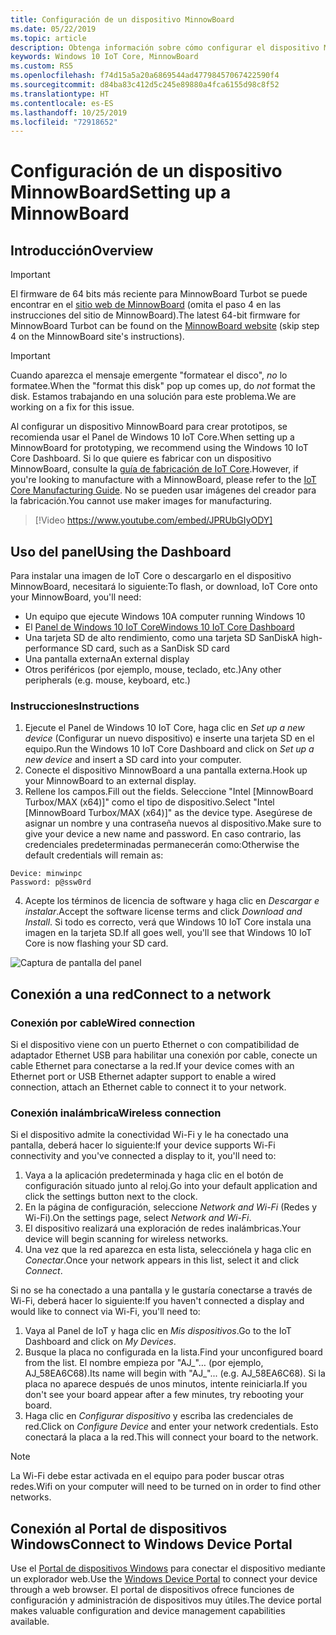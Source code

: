 ```yaml
---
title: Configuración de un dispositivo MinnowBoard
ms.date: 05/22/2019
ms.topic: article
description: Obtenga información sobre cómo configurar el dispositivo MinnowBoard con Windows 10 IoT Core.
keywords: Windows 10 IoT Core, MinnowBoard
ms.custom: RS5
ms.openlocfilehash: f74d15a5a20a6869544ad47798457067422590f4
ms.sourcegitcommit: d84ba83c412d5c245e89880a4fca6155d98c8f52
ms.translationtype: HT
ms.contentlocale: es-ES
ms.lasthandoff: 10/25/2019
ms.locfileid: "72918652"
---
```

# <a name="setting-up-a-minnowboard"></a><span data-ttu-id="cd530-104">Configuración de un dispositivo MinnowBoard</span><span class="sxs-lookup"><span data-stu-id="cd530-104">Setting up a MinnowBoard</span></span>

## <a name="overview"></a><span data-ttu-id="cd530-105">Introducción</span><span class="sxs-lookup"><span data-stu-id="cd530-105">Overview</span></span>

> [!IMPORTANT]
> <span data-ttu-id="cd530-106">El firmware de 64 bits más reciente para MinnowBoard Turbot se puede encontrar en el [sitio web de MinnowBoard](https://minnowboard.org/tutorials/updating-the-firmware) (omita el paso 4 en las instrucciones del sitio de MinnowBoard).</span><span class="sxs-lookup"><span data-stu-id="cd530-106">The latest 64-bit firmware for MinnowBoard Turbot can be found on the [MinnowBoard website](https://minnowboard.org/tutorials/updating-the-firmware) (skip step 4 on the MinnowBoard site's instructions).</span></span>

> [!IMPORTANT]
> <span data-ttu-id="cd530-107">Cuando aparezca el mensaje emergente "formatear el disco", _no_ lo formatee.</span><span class="sxs-lookup"><span data-stu-id="cd530-107">When the "format this disk" pop up comes up, do _not_ format the disk.</span></span> <span data-ttu-id="cd530-108">Estamos trabajando en una solución para este problema.</span><span class="sxs-lookup"><span data-stu-id="cd530-108">We are working on a fix for this issue.</span></span>

<span data-ttu-id="cd530-109">Al configurar un dispositivo MinnowBoard para crear prototipos, se recomienda usar el Panel de Windows 10 IoT Core.</span><span class="sxs-lookup"><span data-stu-id="cd530-109">When setting up a MinnowBoard for prototyping, we recommend using the Windows 10 IoT Core Dashboard.</span></span> <span data-ttu-id="cd530-110">Si lo que quiere es fabricar con un dispositivo MinnowBoard, consulte la [guía de fabricación de IoT Core](https://docs.microsoft.com/en-us/windows-hardware/manufacture/iot/iot-core-manufacturing-guide).</span><span class="sxs-lookup"><span data-stu-id="cd530-110">However, if you're looking to manufacture with a MinnowBoard, please refer to the [IoT Core Manufacturing Guide](https://docs.microsoft.com/en-us/windows-hardware/manufacture/iot/iot-core-manufacturing-guide).</span></span> <span data-ttu-id="cd530-111">No se pueden usar imágenes del creador para la fabricación.</span><span class="sxs-lookup"><span data-stu-id="cd530-111">You cannot use maker images for manufacturing.</span></span>
<br>
> [!Video https://www.youtube.com/embed/JPRUbGIyODY]

## <a name="using-the-dashboard"></a><span data-ttu-id="cd530-112">Uso del panel</span><span class="sxs-lookup"><span data-stu-id="cd530-112">Using the Dashboard</span></span>

<span data-ttu-id="cd530-113">Para instalar una imagen de IoT Core o descargarlo en el dispositivo MinnowBoard, necesitará lo siguiente:</span><span class="sxs-lookup"><span data-stu-id="cd530-113">To flash, or download, IoT Core onto your MinnowBoard, you'll need:</span></span>
* <span data-ttu-id="cd530-114">Un equipo que ejecute Windows 10</span><span class="sxs-lookup"><span data-stu-id="cd530-114">A computer running Windows 10</span></span> 
* <span data-ttu-id="cd530-115">El [Panel de Windows 10 IoT Core](https://docs.microsoft.com/windows/iot-core/downloads)</span><span class="sxs-lookup"><span data-stu-id="cd530-115">[Windows 10 IoT Core Dashboard](https://docs.microsoft.com/windows/iot-core/downloads)</span></span>
* <span data-ttu-id="cd530-116">Una tarjeta SD de alto rendimiento, como una tarjeta SD SanDisk</span><span class="sxs-lookup"><span data-stu-id="cd530-116">A high-performance SD card, such as a SanDisk SD card</span></span>
* <span data-ttu-id="cd530-117">Una pantalla externa</span><span class="sxs-lookup"><span data-stu-id="cd530-117">An external display</span></span>
* <span data-ttu-id="cd530-118">Otros periféricos (por ejemplo, mouse, teclado, etc.)</span><span class="sxs-lookup"><span data-stu-id="cd530-118">Any other peripherals (e.g. mouse, keyboard, etc.)</span></span>

### <a name="instructions"></a><span data-ttu-id="cd530-119">Instrucciones</span><span class="sxs-lookup"><span data-stu-id="cd530-119">Instructions</span></span>

1. <span data-ttu-id="cd530-120">Ejecute el Panel de Windows 10 IoT Core, haga clic en *Set up a new device* (Configurar un nuevo dispositivo) e inserte una tarjeta SD en el equipo.</span><span class="sxs-lookup"><span data-stu-id="cd530-120">Run the Windows 10 IoT Core Dashboard and click on *Set up a new device* and insert a SD card into your computer.</span></span>
2. <span data-ttu-id="cd530-121">Conecte el dispositivo MinnowBoard a una pantalla externa.</span><span class="sxs-lookup"><span data-stu-id="cd530-121">Hook up your MinnowBoard to an external display.</span></span>
3. <span data-ttu-id="cd530-122">Rellene los campos.</span><span class="sxs-lookup"><span data-stu-id="cd530-122">Fill out the fields.</span></span> <span data-ttu-id="cd530-123">Seleccione "Intel [MinnowBoard Turbox/MAX (x64)]" como el tipo de dispositivo.</span><span class="sxs-lookup"><span data-stu-id="cd530-123">Select "Intel [MinnowBoard Turbox/MAX (x64)]" as the device type.</span></span> <span data-ttu-id="cd530-124">Asegúrese de asignar un nombre y una contraseña nuevos al dispositivo.</span><span class="sxs-lookup"><span data-stu-id="cd530-124">Make sure to give your device a new name and password.</span></span> <span data-ttu-id="cd530-125">En caso contrario, las credenciales predeterminadas permanecerán como:</span><span class="sxs-lookup"><span data-stu-id="cd530-125">Otherwise the default credentials will remain as:</span></span>

```
Device: minwinpc
Password: p@ssw0rd
```

4. <span data-ttu-id="cd530-126">Acepte los términos de licencia de software y haga clic en *Descargar e instalar*.</span><span class="sxs-lookup"><span data-stu-id="cd530-126">Accept the software license terms and click *Download and Install*.</span></span> <span data-ttu-id="cd530-127">Si todo es correcto, verá que Windows 10 IoT Core instala una imagen en la tarjeta SD.</span><span class="sxs-lookup"><span data-stu-id="cd530-127">If all goes well, you'll see that Windows 10 IoT Core is now flashing your SD card.</span></span>

![Captura de pantalla del panel](../media/DeviceSetup/Dashboard-Screenshot.jpg)

## <a name="connect-to-a-network"></a><span data-ttu-id="cd530-129">Conexión a una red</span><span class="sxs-lookup"><span data-stu-id="cd530-129">Connect to a network</span></span>
### <a name="wired-connection"></a><span data-ttu-id="cd530-130">Conexión por cable</span><span class="sxs-lookup"><span data-stu-id="cd530-130">Wired connection</span></span>
<span data-ttu-id="cd530-131">Si el dispositivo viene con un puerto Ethernet o con compatibilidad de adaptador Ethernet USB para habilitar una conexión por cable, conecte un cable Ethernet para conectarse a la red.</span><span class="sxs-lookup"><span data-stu-id="cd530-131">If your device comes with an Ethernet port or USB Ethernet adapter support to enable a wired connection, attach an Ethernet cable to connect it to your network.</span></span>

### <a name="wireless-connection"></a><span data-ttu-id="cd530-132">Conexión inalámbrica</span><span class="sxs-lookup"><span data-stu-id="cd530-132">Wireless connection</span></span>
<span data-ttu-id="cd530-133">Si el dispositivo admite la conectividad Wi-Fi y le ha conectado una pantalla, deberá hacer lo siguiente:</span><span class="sxs-lookup"><span data-stu-id="cd530-133">If your device supports Wi-Fi connectivity and you've connected a display to it, you'll need to:</span></span>

1. <span data-ttu-id="cd530-134">Vaya a la aplicación predeterminada y haga clic en el botón de configuración situado junto al reloj.</span><span class="sxs-lookup"><span data-stu-id="cd530-134">Go into your default application and click the settings button next to the clock.</span></span>
2. <span data-ttu-id="cd530-135">En la página de configuración, seleccione _Network and Wi-Fi_ (Redes y Wi-Fi).</span><span class="sxs-lookup"><span data-stu-id="cd530-135">On the settings page, select _Network and Wi-Fi_.</span></span>
3. <span data-ttu-id="cd530-136">El dispositivo realizará una exploración de redes inalámbricas.</span><span class="sxs-lookup"><span data-stu-id="cd530-136">Your device will begin scanning for wireless networks.</span></span>
4. <span data-ttu-id="cd530-137">Una vez que la red aparezca en esta lista, selecciónela y haga clic en _Conectar_.</span><span class="sxs-lookup"><span data-stu-id="cd530-137">Once your network appears in this list, select it and click _Connect_.</span></span>

<span data-ttu-id="cd530-138">Si no se ha conectado a una pantalla y le gustaría conectarse a través de Wi-Fi, deberá hacer lo siguiente:</span><span class="sxs-lookup"><span data-stu-id="cd530-138">If you haven't connected a display and would like to connect via Wi-Fi, you'll need to:</span></span>

1. <span data-ttu-id="cd530-139">Vaya al Panel de IoT y haga clic en _Mis dispositivos_.</span><span class="sxs-lookup"><span data-stu-id="cd530-139">Go to the IoT Dashboard and click on _My Devices_.</span></span>
2. <span data-ttu-id="cd530-140">Busque la placa no configurada en la lista.</span><span class="sxs-lookup"><span data-stu-id="cd530-140">Find your unconfigured board from the list.</span></span> <span data-ttu-id="cd530-141">El nombre empieza por "AJ_"… (por ejemplo, AJ_58EA6C68).</span><span class="sxs-lookup"><span data-stu-id="cd530-141">Its name will begin with "AJ_"... (e.g. AJ_58EA6C68).</span></span> <span data-ttu-id="cd530-142">Si la placa no aparece después de unos minutos, intente reiniciarla.</span><span class="sxs-lookup"><span data-stu-id="cd530-142">If you don't see your board appear after a few minutes, try rebooting your board.</span></span>
3. <span data-ttu-id="cd530-143">Haga clic en _Configurar dispositivo_ y escriba las credenciales de red.</span><span class="sxs-lookup"><span data-stu-id="cd530-143">Click on _Configure Device_ and enter your network credentials.</span></span> <span data-ttu-id="cd530-144">Esto conectará la placa a la red.</span><span class="sxs-lookup"><span data-stu-id="cd530-144">This will connect your board to the network.</span></span>

> [!NOTE]
> <span data-ttu-id="cd530-145">La Wi-Fi debe estar activada en el equipo para poder buscar otras redes.</span><span class="sxs-lookup"><span data-stu-id="cd530-145">Wifi on your computer will need to be turned on in order to find other networks.</span></span>

## <a name="connect-to-windows-device-portal"></a><span data-ttu-id="cd530-146">Conexión al Portal de dispositivos Windows</span><span class="sxs-lookup"><span data-stu-id="cd530-146">Connect to Windows Device Portal</span></span>

<span data-ttu-id="cd530-147">Use el [Portal de dispositivos Windows](../manage-your-device/DevicePortal.md) para conectar el dispositivo mediante un explorador web.</span><span class="sxs-lookup"><span data-stu-id="cd530-147">Use the [Windows Device Portal](../manage-your-device/DevicePortal.md) to connect your device through a web browser.</span></span> <span data-ttu-id="cd530-148">El portal de dispositivos ofrece funciones de configuración y administración de dispositivos muy útiles.</span><span class="sxs-lookup"><span data-stu-id="cd530-148">The device portal makes valuable configuration and device management capabilities available.</span></span> 
